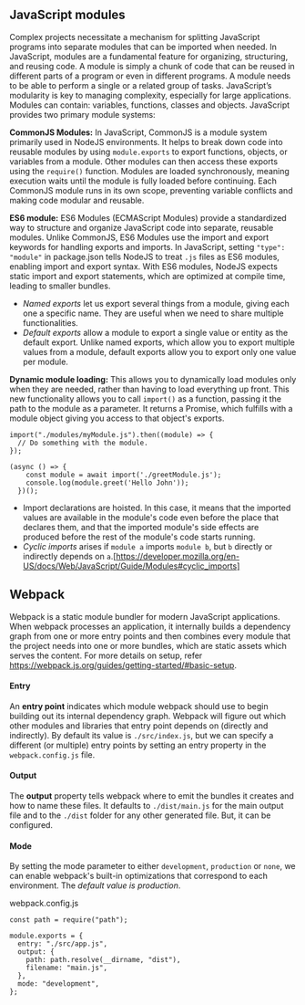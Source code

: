 ## **JavaScript modules**

Complex projects necessitate a mechanism for splitting JavaScript programs into separate modules that can be imported when needed. In JavaScript, modules are a fundamental feature for organizing, structuring, and reusing code. A module is simply a chunk of code that can be reused in different parts of a program or even in different programs. A module needs to be able to perform a single or a related group of tasks. JavaScript’s modularity is key to managing complexity, especially for large applications. Modules can contain: variables, functions, classes and objects. JavaScript provides two primary module systems: 

__CommonJS Modules:__  In JavaScript, CommonJS is a module system primarily used in NodeJS environments. It helps to break down code into reusable modules by using `module.exports` to export functions, objects, or variables from a module. Other modules can then access these exports using the `require()` function. Modules are loaded synchronously, meaning execution waits until the module is fully loaded before continuing. Each CommonJS module runs in its own scope, preventing variable conflicts and making code modular and reusable.

__ES6 module:__ ES6 Modules (ECMAScript Modules) provide a standardized way to structure and organize JavaScript code into separate, reusable modules. Unlike CommonJS, ES6 Modules use the import and export keywords for handling exports and imports. In JavaScript, setting `"type": "module"` in  package.json tells NodeJS to treat `.js` files as ES6 modules, enabling import and export syntax. With ES6 modules, NodeJS expects static import and export statements, which are optimized at compile time, leading to smaller bundles. 

- _Named exports_ let us export several things from a module, giving each one a specific name. They are useful when we need to share multiple functionalities.
- _Default exports_ allow a module to export a single value or entity as the default export. Unlike named exports, which allow you to export multiple values from a module, default exports allow you to export only one value per module.

__Dynamic module loading:__ This allows you to dynamically load modules only when they are needed, rather than having to load everything up front. This new functionality allows you to call `import()` as a function, passing it the path to the module as a parameter. It returns a Promise, which fulfills with a module object giving you access to that object's exports. 

```
import("./modules/myModule.js").then((module) => {
  // Do something with the module.
});
```

```
(async () => {
    const module = await import('./greetModule.js');
    console.log(module.greet('Hello John'));
  })();
```

- Import declarations are hoisted. In this case, it means that the imported values are available in the module's code even before the place that declares them, and that the imported module's side effects are produced before the rest of the module's code starts running.
- _Cyclic imports_ arises if `module a` imports `module b`, but `b` directly or indirectly depends on `a`.[https://developer.mozilla.org/en-US/docs/Web/JavaScript/Guide/Modules#cyclic_imports]

## **Webpack**

Webpack is a static module bundler for modern JavaScript applications. 
When webpack processes an application, it internally builds a dependency graph from one 
or more entry points and then combines every module that the project needs into one or more bundles, 
which are static assets which serves the content. For more details on setup, refer https://webpack.js.org/guides/getting-started/#basic-setup.

#### **Entry**

An **entry point** indicates which module webpack should use to begin building out its internal 
dependency graph. Webpack will figure out which other modules and libraries that entry point depends on (directly and indirectly).
By default its value is `./src/index.js`, but we can specify a different (or multiple) entry points by setting an entry property in the `webpack.config.js` file.

#### **Output**

The **output** property tells webpack where to emit the bundles 
it creates and how to name these files. It defaults to `./dist/main.js` for the main output file and to the `./dist` folder 
for any other generated file. But, it can be configured.

#### **Mode**

By setting the mode parameter to either `development`, `production` or `none`, we can enable webpack's built-in optimizations that correspond to each environment. The _default value is production_.


webpack.config.js
```
const path = require("path");

module.exports = {
  entry: "./src/app.js",
  output: {
    path: path.resolve(__dirname, "dist"),
    filename: "main.js",
  },
  mode: "development",
};
```

